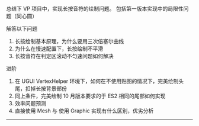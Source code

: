总结下 VP 项目中，实现长按音符的绘制问题。
包括第一版本实现中的局限性问题（同心圆）

解答以下问题
1. 长按绘制基本原理，为什么要用三次倍塞尔曲线
2. 为什么在慢速配置下，长按绘制不平滑
3. 长按音符在判定区滚动不匀速问题如何解决


进阶
1. 在 UGUI VertexHelper 环境下，如何在不使用贴图的情况下，完美绘制头尾，扣掉长按背景部份
2. 同上条件，完美绘制 10 月版本要求的于 ES2 相同的尾部如何实现
3. 效率问题预测
4. 直接使用 Mesh 与 使用 Graphic 实现有什么区别，优劣分析
---



